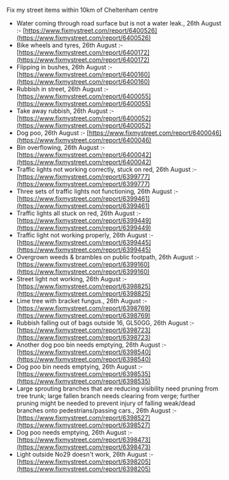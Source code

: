 Fix my street items within 10km of Cheltenham centre

<!-- fix_marker starts -->

- Water coming through road surface but is not a water leak., 26th August :- [https://www.fixmystreet.com/report/6400526](https://www.fixmystreet.com/report/6400526)
- Bike wheels and tyres, 26th August :- [https://www.fixmystreet.com/report/6400172](https://www.fixmystreet.com/report/6400172)
- Flipping in bushes, 26th August :- [https://www.fixmystreet.com/report/6400160](https://www.fixmystreet.com/report/6400160)
- Rubbish in street, 26th August :- [https://www.fixmystreet.com/report/6400055](https://www.fixmystreet.com/report/6400055)
- Take away rubbish, 26th August :- [https://www.fixmystreet.com/report/6400052](https://www.fixmystreet.com/report/6400052)
- Dog poo, 26th August :- [https://www.fixmystreet.com/report/6400046](https://www.fixmystreet.com/report/6400046)
- Bin overflowing, 26th August :- [https://www.fixmystreet.com/report/6400042](https://www.fixmystreet.com/report/6400042)
- Traffic lights not working correctly, stuck on red, 26th August :- [https://www.fixmystreet.com/report/6399777](https://www.fixmystreet.com/report/6399777)
- Three sets of traffic lights not functioning, 26th August :- [https://www.fixmystreet.com/report/6399461](https://www.fixmystreet.com/report/6399461)
- Traffic lights all stuck on red, 26th August :- [https://www.fixmystreet.com/report/6399449](https://www.fixmystreet.com/report/6399449)
- Traffic light not working properly, 26th August :- [https://www.fixmystreet.com/report/6399445](https://www.fixmystreet.com/report/6399445)
- Overgrown weeds & brambles on public footpath, 26th August :- [https://www.fixmystreet.com/report/6399160](https://www.fixmystreet.com/report/6399160)
- Street light not working, 26th August :- [https://www.fixmystreet.com/report/6398825](https://www.fixmystreet.com/report/6398825)
- Lime tree with bracket fungus., 26th August :- [https://www.fixmystreet.com/report/6398769](https://www.fixmystreet.com/report/6398769)
- Rubbish falling out of bags outside 16, GL50GG, 26th August :- [https://www.fixmystreet.com/report/6398723](https://www.fixmystreet.com/report/6398723)
- Another dog poo bin needs emptying, 26th August :- [https://www.fixmystreet.com/report/6398540](https://www.fixmystreet.com/report/6398540)
- Dog poo bin needs emptying, 26th August :- [https://www.fixmystreet.com/report/6398535](https://www.fixmystreet.com/report/6398535)
- Large sprouting branches that are reducing visibility need pruning from tree trunk; large fallen branch needs clearing from verge; further pruning might be needed to prevent injury of falling weak/dead branches onto pedestrians/passing cars., 26th August :- [https://www.fixmystreet.com/report/6398527](https://www.fixmystreet.com/report/6398527)
- Dog poo needs emptying, 26th August :- [https://www.fixmystreet.com/report/6398473](https://www.fixmystreet.com/report/6398473)
- Light outside No29 doesn't work, 26th August :- [https://www.fixmystreet.com/report/6398205](https://www.fixmystreet.com/report/6398205)

<!-- fix_marker ends -->